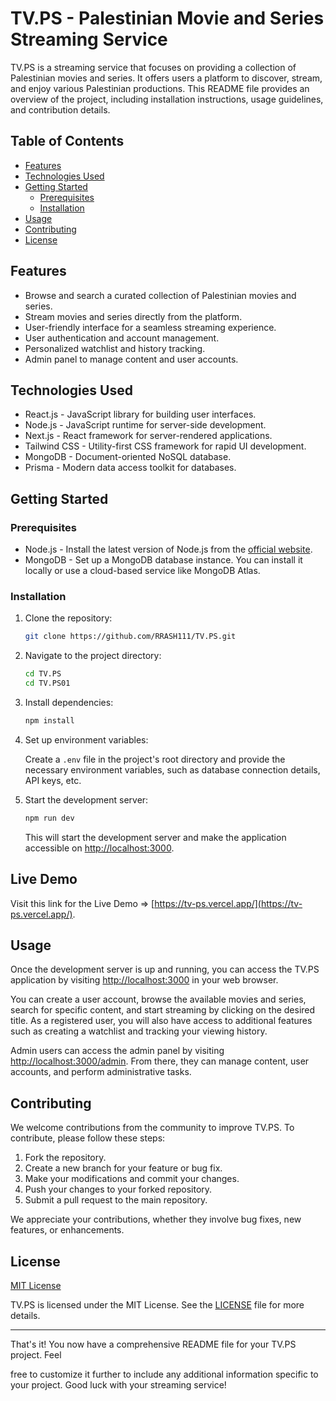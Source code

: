 # TV.PS - Palestinian Movie and Series Streaming Service

TV.PS is a streaming service that focuses on providing a collection of Palestinian movies and series. It offers users a platform to discover, stream, and enjoy various Palestinian productions. This README file provides an overview of the project, including installation instructions, usage guidelines, and contribution details.

## Table of Contents

- [Features](#features)
- [Technologies Used](#technologies-used)
- [Getting Started](#getting-started)
  - [Prerequisites](#prerequisites)
  - [Installation](#installation)
- [Usage](#usage)
- [Contributing](#contributing)
- [License](#license)

## Features

- Browse and search a curated collection of Palestinian movies and series.
- Stream movies and series directly from the platform.
- User-friendly interface for a seamless streaming experience.
- User authentication and account management.
- Personalized watchlist and history tracking.
- Admin panel to manage content and user accounts.

## Technologies Used

- React.js - JavaScript library for building user interfaces.
- Node.js - JavaScript runtime for server-side development.
- Next.js - React framework for server-rendered applications.
- Tailwind CSS - Utility-first CSS framework for rapid UI development.
- MongoDB - Document-oriented NoSQL database.
- Prisma - Modern data access toolkit for databases.

## Getting Started

### Prerequisites

- Node.js - Install the latest version of Node.js from the [official website](https://nodejs.org).
- MongoDB - Set up a MongoDB database instance. You can install it locally or use a cloud-based service like MongoDB Atlas.

### Installation

1. Clone the repository:

   ```bash
   git clone https://github.com/RRASH111/TV.PS.git
   ```

2. Navigate to the project directory:

   ```bash
   cd TV.PS
   cd TV.PS01
   ```


3. Install dependencies:

   ```bash
   npm install
   ```

4. Set up environment variables:
   
   Create a `.env` file in the project's root directory and provide the necessary environment variables, such as database connection details, API keys, etc.

5. Start the development server:

   ```bash
   npm run dev
   ```

   This will start the development server and make the application accessible on [http://localhost:3000](http://localhost:3000).

## Live Demo

   Visit this link for the Live Demo => [https://tv-ps.vercel.app/](https://tv-ps.vercel.app/).

## Usage

Once the development server is up and running, you can access the TV.PS application by visiting [http://localhost:3000](http://localhost:3000) in your web browser.

You can create a user account, browse the available movies and series, search for specific content, and start streaming by clicking on the desired title. As a registered user, you will also have access to additional features such as creating a watchlist and tracking your viewing history.

Admin users can access the admin panel by visiting [http://localhost:3000/admin](http://localhost:3000/admin). From there, they can manage content, user accounts, and perform administrative tasks.

## Contributing

We welcome contributions from the community to improve TV.PS. To contribute, please follow these steps:

1. Fork the repository.
2. Create a new branch for your feature or bug fix.
3. Make your modifications and commit your changes.
4. Push your changes to your forked repository.
5. Submit a pull request to the main repository.

We appreciate your contributions, whether they involve bug fixes, new features, or enhancements.

## License

[MIT License](LICENSE)

TV.PS is licensed under the MIT License. See the [LICENSE](LICENSE) file for more details.

---

That's it! You now have a comprehensive README file for your TV.PS project. Feel

 free to customize it further to include any additional information specific to your project. Good luck with your streaming service!